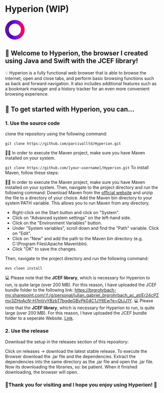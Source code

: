 # Hyperion (WIP) 
![Hyperion Icon](/images/iconLowRes.png) 

## 📣 Welcome to Hyperion, the browser I created using Java and Swift with the JCEF library!

💡 Hyperion is a fully functional web browser that is able to browse the internet, open and close tabs, and perform basic browsing functions such as back and forward navigation. It also includes additional features such as a bookmark manager and a history tracker for an even more convenient browsing experience.

## 🚀 To get started with Hyperion, you can...

### 1. Use the source code

clone the repository using the following command:

 ``` git clone https://github.com/parcivalltd/Hyperion.git ```

🧑‍💼 In order to execute the Maven project, make sure you have Maven installed on your system. 

``` git clone https://github.com/[your-username]/Hyperion.git ```
To install Maven, follow these steps:

🧑‍💼 In order to execute the Maven project, make sure you have Maven installed on your system. Then, navigate to the project directory and run the following command:
Download Maven from the [official website](https://maven.apache.org/download.cgi) and unzip the file to a directory of your choice.
Add the Maven bin directory to your system PATH variable. This allows you to run Maven from any directory.

- Right-click on the Start button and click on "System".
- Click on "Advanced system settings" on the left-hand side.
- Click on the "Environment Variables" button.
- Under "System variables", scroll down and find the "Path" variable. Click on "Edit".
- Click on "New" and add the path to the Maven bin directory (e.g. C:\Program Files\Apache Maven\bin).
- Click "OK" to save the changes.

Then, navigate to the project directory and run the following command:

```mvn clean install```

💻 Please note that the **JCEF library**, which is necessary for Hyperion to run, is quite large (over 200 MB). For this reason, I have uploaded the JCEF bundle folder to the following link: https://brgrohrbach-my.sharepoint.com/:f:/g/personal/julian_gabriel_brgrohrbach_ac_at/Er24cPZmv3ZHoAcN-H7mVvYBzbT7bgdeGBvPk04C1JY6Ew?e=QtJJ1Y.
💻 Please note that the **JCEF library**, which is necessary for Hyperion to run, is quite large (over 200 MB). For this reason, I have uploaded the JCEF bundle folder to a seperate Website. [Link](https://brgrohrbach-my.sharepoint.com/:f:/g/personal/julian_gabriel_brgrohrbach_ac_at/EjBz9_OHVzFAnBWIZEzkplwBrfRKGGiiM_st_b3SbRC6tQ?e=po7Zgq).

### 2. Use the release

Download the setup in the releases section of this repository:

Click on releases -> download the latest stable release.
To execute the Browser download the .jar file and the dependencies. Extract the dependencies into the same directory as the .jar file and open the .jar file. Now its downloading the libraries, so: be patient. When it finished downloading, the browser will open.

### 🙏Thank you for visiting and I hope you enjoy using Hyperion! 🙏
